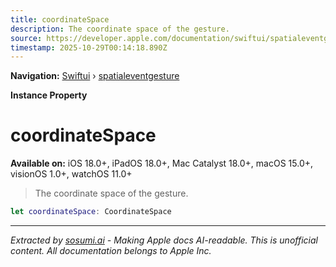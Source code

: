 ```yaml
---
title: coordinateSpace
description: The coordinate space of the gesture.
source: https://developer.apple.com/documentation/swiftui/spatialeventgesture/coordinatespace
timestamp: 2025-10-29T00:14:18.890Z
---
```


**Navigation:** [Swiftui](/documentation/swiftui) › [spatialeventgesture](/documentation/swiftui/spatialeventgesture)

**Instance Property**

# coordinateSpace

**Available on:** iOS 18.0+, iPadOS 18.0+, Mac Catalyst 18.0+, macOS 15.0+, visionOS 1.0+, watchOS 11.0+

> The coordinate space of the gesture.

```swift
let coordinateSpace: CoordinateSpace
```

---

*Extracted by [sosumi.ai](https://sosumi.ai) - Making Apple docs AI-readable.*
*This is unofficial content. All documentation belongs to Apple Inc.*
